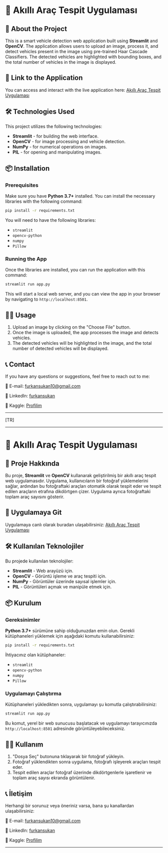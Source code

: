 # 🚗 Akıllı Araç Tespit Uygulaması



## 📖 About the Project
This is a smart vehicle detection web application built using **Streamlit** and **OpenCV**. The application allows users to upload an image, process it, and detect vehicles present in the image using pre-trained Haar Cascade Classifiers. The detected vehicles are highlighted with bounding boxes, and the total number of vehicles in the image is displayed.

## 🚀 Link to the Application
You can access and interact with the live application here: [Akıllı Araç Tespit Uygulaması](https://dedect-and-count-vehicles-furkansukan.streamlit.app/)

## 🛠️ Technologies Used
This project utilizes the following technologies:
- **Streamlit** - for building the web interface.
- **OpenCV** - for image processing and vehicle detection.
- **NumPy** - for numerical operations on images.
- **PIL** - for opening and manipulating images.

## 📦 Installation

### Prerequisites
Make sure you have **Python 3.7+** installed. You can install the necessary libraries with the following command:

```bash
pip install -r requirements.txt
```

You will need to have the following libraries:
- `streamlit`
- `opencv-python`
- `numpy`
- `Pillow`

### Running the App
Once the libraries are installed, you can run the application with this command:

```bash
streamlit run app.py
```

This will start a local web server, and you can view the app in your browser by navigating to `http://localhost:8501`.

## 👨‍💻 Usage

1. Upload an image by clicking on the "Choose File" button.
2. Once the image is uploaded, the app processes the image and detects vehicles.
3. The detected vehicles will be highlighted in the image, and the total number of detected vehicles will be displayed.

## 📞 Contact
If you have any questions or suggestions, feel free to reach out to me:

📧 E-mail: furkansukan10@gmail.com

🪪 LinkedIn: [furkansukan](https://www.linkedin.com/in/furkansukan/)

🔗 Kaggle: [Profilim](https://www.kaggle.com/furkansukan)


---

[TR]

---

# 🚗 Akıllı Araç Tespit Uygulaması

## 📖 Proje Hakkında
Bu proje, **Streamlit** ve **OpenCV** kullanarak geliştirilmiş bir akıllı araç tespit web uygulamasıdır. Uygulama, kullanıcıların bir fotoğraf yüklemelerini sağlar, ardından bu fotoğraftaki araçları otomatik olarak tespit eder ve tespit edilen araçların etrafına dikdörtgen çizer. Uygulama ayrıca fotoğraftaki toplam araç sayısını gösterir.

## 🚀 Uygulamaya Git
Uygulamaya canlı olarak buradan ulaşabilirsiniz: [Akıllı Araç Tespit Uygulaması](https://dedect-and-count-vehicles-furkansukan.streamlit.app/)

## 🛠️ Kullanılan Teknolojiler
Bu projede kullanılan teknolojiler:
- **Streamlit** - Web arayüzü için.
- **OpenCV** - Görüntü işleme ve araç tespiti için.
- **NumPy** - Görüntüler üzerinde sayısal işlemler için.
- **PIL** - Görüntüleri açmak ve manipüle etmek için.

## 📦 Kurulum

### Gereksinimler
**Python 3.7+** sürümüne sahip olduğunuzdan emin olun. Gerekli kütüphaneleri yüklemek için aşağıdaki komutu kullanabilirsiniz:

```bash
pip install -r requirements.txt
```

İhtiyacınız olan kütüphaneler:
- `streamlit`
- `opencv-python`
- `numpy`
- `Pillow`

### Uygulamayı Çalıştırma
Kütüphaneleri yükledikten sonra, uygulamayı şu komutla çalıştırabilirsiniz:

```bash
streamlit run app.py
```

Bu komut, yerel bir web sunucusu başlatacak ve uygulamayı tarayıcınızda `http://localhost:8501` adresinde görüntüleyebileceksiniz.

## 👨‍💻 Kullanım

1. "Dosya Seç" butonuna tıklayarak bir fotoğraf yükleyin.
2. Fotoğraf yüklendikten sonra uygulama, fotoğrafı işleyerek araçları tespit eder.
3. Tespit edilen araçlar fotoğraf üzerinde dikdörtgenlerle işaretlenir ve toplam araç sayısı ekranda görüntülenir.

## 📞 İletişim
Herhangi bir sorunuz veya öneriniz varsa, bana şu kanallardan ulaşabilirsiniz:

📧 E-mail: furkansukan10@gmail.com

🪪 LinkedIn: [furkansukan](https://www.linkedin.com/in/furkansukan/)

🔗 Kaggle: [Profilim](https://www.kaggle.com/furkansukan)

---
